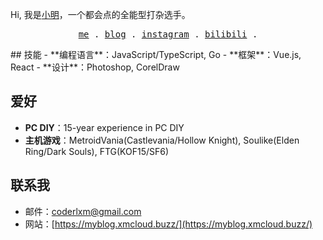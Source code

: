 Hi, 我是[小明](https://github.com/coderlxm)，一个都会点的全能型打杂选手。
<p align="center">
  <samp>
    <a href="https://myblog.xmcloud.buzz">me</a> .
    <a href="https://myblog.xmcloud.buzz/category/aboutme/">blog</a> .
    <a href="https://instagram.com/coderlxm">instagram</a> .
    <a href="https://space.bilibili.com/1752223">bilibili</a> .
  </samp>
</p>
## 技能
- **编程语言**：JavaScript/TypeScript, Go
- **框架**：Vue.js, React
- **设计**：Photoshop, CorelDraw

## 爱好
- **PC DIY**：15-year experience in PC DIY
- **主机游戏**：MetroidVania(Castlevania/Hollow Knight), Soulike(Elden Ring/Dark Souls), FTG(KOF15/SF6)

## 联系我
- 邮件：coderlxm@gmail.com
- 网站：[https://myblog.xmcloud.buzz/](https://myblog.xmcloud.buzz/)
